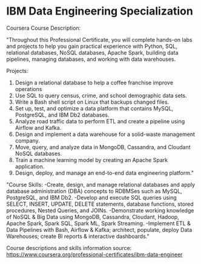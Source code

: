 # IBM Data Engineering Specialization

Coursera Course Description:

"Throughout this Professional Certificate, you will complete hands-on labs and projects to help you gain practical experience with Python, SQL, relational databases, NoSQL databases, Apache Spark, building data pipelines, managing databases, and working with data warehouses.

Projects:
1) Design a relational database to help a coffee franchise improve operations
2) Use SQL to query census, crime, and school demographic data sets.
3) Write a Bash shell script on Linux that backups changed files.
4) Set up, test, and optimize a data platform that contains MySQL, PostgreSQL, and IBM Db2 databases.
5) Analyze road traffic data to perform ETL and create a pipeline using Airflow and Kafka.
6) Design and implement a data warehouse for a solid-waste management company.
7) Move, query, and analyze data in MongoDB, Cassandra, and Cloudant NoSQL databases.
8) Train a machine learning model by creating an Apache Spark application.
9) Design, deploy, and manage an end-to-end data engineering platform."


"Course Skills:
-Create, design, and manage relational databases and apply database administration (DBA) concepts to RDBMSes such as MySQL, PostgreSQL, and IBM Db2. 
-Develop and execute SQL queries using SELECT, INSERT, UPDATE, DELETE statements, database functions,  stored procedures, Nested Queries, and JOINs. 
-Demonstrate working knowledge of NoSQL & Big Data using MongoDB, Cassandra, Cloudant, Hadoop, Apache Spark, Spark SQL, Spark ML, Spark Streaming. 
-Implement ETL & Data Pipelines with Bash, Airflow & Kafka; architect, populate, deploy Data Warehouses; create BI reports & interactive dashboards."

Course descriptions and skills information source: https://www.coursera.org/professional-certificates/ibm-data-engineer
